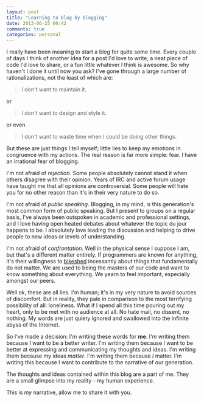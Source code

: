 ```yaml
---
layout: post
title: "Learning to blog by blogging"
date: 2013-06-25 00:42
comments: true
categories: personal
---
```


I really have been meaning to start a blog for quite some time. Every couple of
days I think of another idea for a post I'd love to write, a neat piece of code
I'd love to share, or a fun little whatever I think is awesome. So why haven't I
done it until now you ask? I've gone through a large number of rationalizations,
not the least of which are: 

> I don't want to maintain it.

or

> I don't want to design and style it.

or even

> I don't want to waste time when I could be doing other things.

But these are just things I tell myself; little lies to keep my emotions in
congruence with my actions. The real reason is far more simple: fear. I have an
irrational fear of blogging. 

I'm not afraid of *rejection*. Some people absolutely cannot stand it when
others disagree with their opinion. Years of IRC and active forum usage have
taught me that all opinions are controversial. Some people will hate you for no
other reason than it's in their very nature to do so.

I'm not afraid of *public speaking*. Blogging, in my mind, is this generation's
most common form of public speaking. But I present to groups on a regular basis,
I've always been outspoken in academic and professional settings, and I love
having open heated debates about whatever the topic du jour happens to be. I
absolutely love leading the discussion and helping to drive people to new ideas
or levels of understanding.

I'm not afraid of *confrontation*. Well in the physical sense I suppose I am,
but that's a different matter entirely. If programmers are known for anything,
it's their willingness to
[bikeshed](https://en.wikipedia.org/wiki/Parkinson's_law_of_triviality)
incessantly about things that fundamentally do not matter. We are used to being
the masters of our code and want to know something about everything. We yearn to
feel important, especially amongst our peers.

Well ok, these are all lies. I'm human; it's in my very nature to avoid sources
of discomfort. But in reality, they pale in comparison to the most terrifying
possibility of all: loneliness. What if I spend all this time pouring out my
heart, only to be met with no audience at all. No hate mail, no dissent, no
nothing. My words are just quiety ignored and swallowed into the infinite abyss
of the Internet.

So I've made a decision: I'm writing these words for **me**. I'm writing them
because I want to be a better writer. I'm writing them because I want to be
better at expressing and communicating my thoughts and ideas. I'm writing them
because my ideas *matter*. I'm writing them because *I* matter. I'm writing this
because I want to contribute to the narrative of our generation.

The thoughts and ideas contained within this blog are a part of me. They are a
small glimpse into my reality - my human experience. 

This is *my* narrative, allow me to share it with you.

